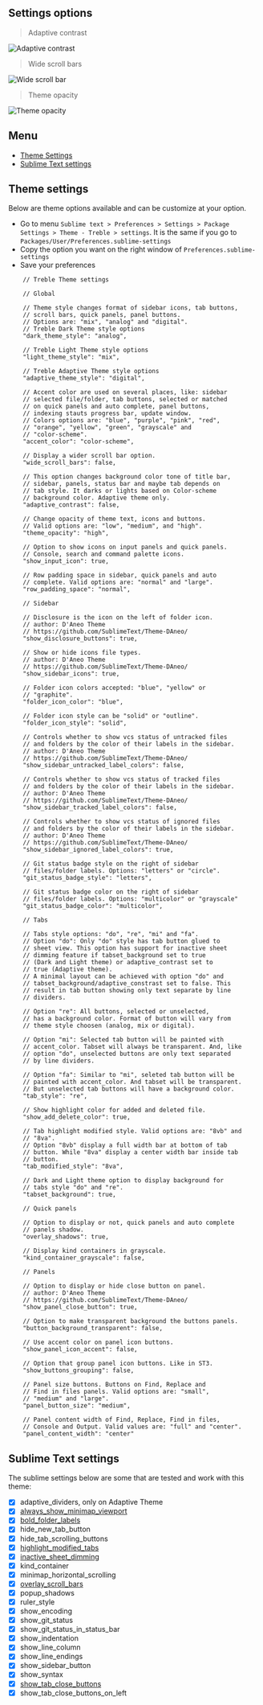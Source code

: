 ## Settings options

> Adaptive contrast

![Adaptive contrast](assets/screenshot-adaptive-contrast-on.png)

> Wide scroll bars

![Wide scroll bar](assets/screenshot-wide-scroll-bar.png)

> Theme opacity

![Theme opacity](assets/screenshot-theme-opacity.png)

## Menu

- [Theme Settings](https://github.com/53v3n3d4/Theme-Treble/blob/main/SETTINGS.md#theme-settings)  
- [Sublime Text settings](https://github.com/53v3n3d4/Theme-Treble/blob/main/SETTINGS.md#sublime-text-settings)  

## Theme settings

Below are theme options available and can be customize at your option.  
- Go to menu `Sublime text > Preferences > Settings > Package Settings > Theme - Treble > settings`. It is the same if you go to `Packages/User/Preferences.sublime-settings`  
- Copy the option you want on the right window of `Preferences.sublime-settings`  
- Save your preferences  

```
    // Treble Theme settings

    // Global

    // Theme style changes format of sidebar icons, tab buttons, 
    // scroll bars, quick panels, panel buttons.
    // Options are: "mix", "analog" and "digital".
    // Treble Dark Theme style options
    "dark_theme_style": "analog",

    // Treble Light Theme style options
    "light_theme_style": "mix",

    // Treble Adaptive Theme style options
    "adaptive_theme_style": "digital",

    // Accent color are used on several places, like: sidebar 
    // selected file/folder, tab buttons, selected or matched 
    // on quick panels and auto complete, panel buttons, 
    // indexing stauts progress bar, update window.
    // Colors options are: "blue", "purple", "pink", "red",
    // "orange", "yellow", "green", "grayscale" and
    // "color-scheme".
    "accent_color": "color-scheme",

    // Display a wider scroll bar option.
    "wide_scroll_bars": false,

    // This option changes background color tone of title bar, 
    // sidebar, panels, status bar and maybe tab depends on 
    // tab style. It darks or lights based on Color-scheme 
    // background color. Adaptive theme only.
    "adaptive_contrast": false,

    // Change opacity of theme text, icons and buttons.
    // Valid options are: "low", "medium", and "high".
    "theme_opacity": "high",

    // Option to show icons on input panels and quick panels. 
    // Console, search and command palette icons.
    "show_input_icon": true,

    // Row padding space in sidebar, quick panels and auto
    // complete. Valid options are: "normal" and "large".
    "row_padding_space": "normal",

    // Sidebar

    // Disclosure is the icon on the left of folder icon.
    // author: D'Aneo Theme 
    // https://github.com/SublimeText/Theme-DAneo/
    "show_disclosure_buttons": true,

    // Show or hide icons file types.
    // author: D'Aneo Theme 
    // https://github.com/SublimeText/Theme-DAneo/
    "show_sidebar_icons": true,

    // Folder icon colors accepted: "blue", "yellow" or 
    // "graphite".
    "folder_icon_color": "blue",

    // Folder icon style can be "solid" or "outline".
    "folder_icon_style": "solid",

    // Controls whether to show vcs status of untracked files 
    // and folders by the color of their labels in the sidebar.
    // author: D'Aneo Theme 
    // https://github.com/SublimeText/Theme-DAneo/
    "show_sidebar_untracked_label_colors": false,

    // Controls whether to show vcs status of tracked files 
    // and folders by the color of their labels in the sidebar.
    // author: D'Aneo Theme 
    // https://github.com/SublimeText/Theme-DAneo/
    "show_sidebar_tracked_label_colors": false,

    // Controls whether to show vcs status of ignored files 
    // and folders by the color of their labels in the sidebar.
    // author: D'Aneo Theme 
    // https://github.com/SublimeText/Theme-DAneo/
    "show_sidebar_ignored_label_colors": true,

    // Git status badge style on the right of sidebar 
    // files/folder labels. Options: "letters" or "circle".
    "git_status_badge_style": "letters",

    // Git status badge color on the right of sidebar 
    // files/folder labels. Options: "multicolor" or "grayscale"
    "git_status_badge_color": "multicolor",

    // Tabs

    // Tabs style options: "do", "re", "mi" and "fa".
    // Option "do": Only "do" style has tab button glued to 
    // sheet view. This option has support for inactive sheet 
    // dimming feature if tabset_background set to true 
    // (Dark and Light theme) or adaptive_contrast set to 
    // true (Adaptive theme).
    // A minimal layout can be achieved with option "do" and 
    // tabset_background/adaptive_constrast set to false. This
    // result in tab button showing only text separate by line
    // dividers.

    // Option "re": All buttons, selected or unselected, 
    // has a background color. Format of button will vary from
    // theme style choosen (analog, mix or digital).

    // Option "mi": Selected tab button will be painted with 
    // accent_color. Tabset will always be transparent. And, like
    // option "do", unselected buttons are only text separated 
    // by line dividers.

    // Option "fa": Similar to "mi", seleted tab button will be 
    // painted with accent_color. And tabset will be transparent. 
    // But unselected tab buttons will have a background color.
    "tab_style": "re",

    // Show highlight color for added and deleted file.
    "show_add_delete_color": true,

    // Tab highlight modified style. Valid options are: "8vb" and 
    // "8va".
    // Option "8vb" display a full width bar at bottom of tab 
    // button. While "8va" display a center width bar inside tab
    // button.
    "tab_modified_style": "8va",

    // Dark and Light theme option to display background for 
    // tabs style "do" and "re".
    "tabset_background": true,

    // Quick panels

    // Option to display or not, quick panels and auto complete 
    // panels shadow.
    "overlay_shadows": true,

    // Display kind containers in grayscale.
    "kind_container_grayscale": false,

    // Panels

    // Option to display or hide close button on panel.
    // author: D'Aneo Theme 
    // https://github.com/SublimeText/Theme-DAneo/
    "show_panel_close_button": true,

    // Option to make transparent background the buttons panels.
    "button_background_transparent": false,

    // Use accent color on panel icon buttons.
    "show_panel_icon_accent": false,

    // Option that group panel icon buttons. Like in ST3.
    "show_buttons_grouping": false,

    // Panel size buttons. Buttons on Find, Replace and 
    // Find in files panels. Valid options are: "small",
    // "medium" and "large".
    "panel_button_size": "medium",

    // Panel content width of Find, Replace, Find in files,
    // Console and Output. Valid values are: "full" and "center".
    "panel_content_width": "center"
```

## Sublime Text settings

The sublime settings below are some that are tested and work with this theme:  
* [x] adaptive_dividers, only on Adaptive Theme  
* [x] [always_show_minimap_viewport](https://www.sublimetext.com/docs/themes.html#always_show_minimap_viewport)  
* [x] [bold_folder_labels](https://www.sublimetext.com/docs/themes.html#bold_folder_labels)  
* [x] hide_new_tab_button  
* [x] hide_tab_scrolling_buttons  
* [x] [highlight_modified_tabs](https://www.sublimetext.com/docs/themes.html#highlight_modified_tabs)  
* [x] [inactive_sheet_dimming](https://www.sublimetext.com/docs/themes.html#inactive_sheet_dimming)  
* [x] kind_container  
* [x] minimap_horizontal_scrolling  
* [x] [overlay_scroll_bars](https://www.sublimetext.com/docs/themes.html#overlay_scroll_bars)  
* [x] popup_shadows  
* [x] ruler_style  
* [x] show_encoding  
* [x] show_git_status  
* [x] show_git_status_in_status_bar  
* [x] show_indentation  
* [x] show_line_column  
* [x] show_line_endings  
* [x] show_sidebar_button  
* [x] show_syntax  
* [x] [show_tab_close_buttons](https://www.sublimetext.com/docs/themes.html#show_tab_close_buttons)  
* [x] show_tab_close_buttons_on_left  
